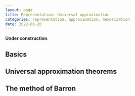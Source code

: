 ```yaml
---
layout: page
title: Representation: Universal approximation
categories: representation, approximation, memorization
date: 2022-01-20
---
```



**Under construction**.

## Basics

## Universal approximation theorems

## The method of Barron
